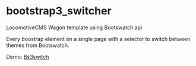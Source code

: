 # bootstrap3_switcher
LocomotiveCMS Wagon template using Bootswatch api

Every boostrap element on a single page with a selector to switch between themes from Bootswatch.

Demo: [Bs3switch](http://bs3switch.studiowan.fr)
